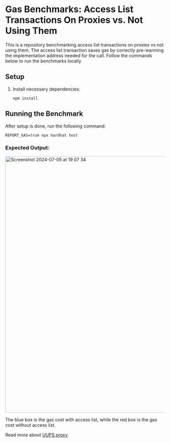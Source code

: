 # Gas Benchmarks: Access List Transactions On Proxies vs. Not Using Them

This is a repository benchmarking access list transactions on proxies vs not using them. The access list transaction saves gas by correctly pre-warming the implementation address needed for the call. Follow the commands below to run the benchmarks locally.

## Setup
    
 1. Install necessary dependencies:

    ```shell
    npm install
    ```
## Running the Benchmark

After setup is done, run the following command:

```shell
REPORT_GAS=true npx hardhat test
```
### Expected Output:
<img width="811" alt="Screenshot 2024-07-05 at 19 07 34" src="https://github.com/RareSkills/access-list-benchmarks/assets/36541366/ce22aa87-d0f4-45e4-9409-2483a921f4f1">



The blue box is the gas cost with access list, while the red box is the gas cost without access list.

Read more about [UUPS proxy](https://docs.openzeppelin.com/contracts/4.x/api/proxy#UUPSUpgradeable).
